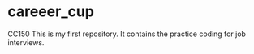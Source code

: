 # careeer_cup
CC150
This is my first repository. It contains the practice coding for job interviews.
